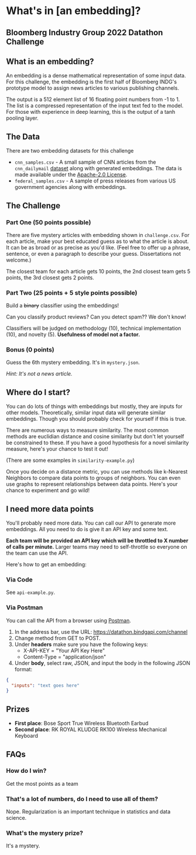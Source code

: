 # What's in [an embedding]?

## Bloomberg Industry Group 2022 Datathon Challenge

## What is an embedding?

An embedding is a dense mathematical representation of some input data. For this challenge, the embedding is the first half of Bloomberg INDG's prototype model to assign news articles to various publishing channels.

The output is a 512 element list of 16 floating point numbers from -1 to 1. The list is a compressed representation of the input text fed to the model. For those with experience in deep learning, this is the output of a tanh pooling layer.

## The Data

There are two embedding datasets for this challenge

- `cnn_samples.csv` - A small sample of CNN articles from the `cnn_dailymail` [dataset](https://huggingface.co/datasets/cnn_dailymail) along with generated embeddings. The data is made available under the [Apache-2.0 License](https://www.apache.org/licenses/LICENSE-2.0).
- `federal_samples.csv` - A sample of press releases from various US government agencies along with embeddings.

## The Challenge

### Part One (50 points possible)

There are five mystery articles with embedding shown in `challenge.csv`. For each article, make your best educated guess as to what the article is about. It can be as broad or as precise as you'd like. (Feel free to offer up a phrase, sentence, or even a paragraph to describe your guess. Dissertations not welcome.)

The closest team for each article gets 10 points, the 2nd closest team gets 5 points, the 3rd closest gets 2 points.

### Part Two (25 points + 5 style points possible)

Build a ~~binary~~ classifier using the embeddings!

Can you classify product reviews? Can you detect spam?? We don't know!

Classifiers will be judged on methodology (10), technical implementation (10), and novelty (5). **Usefulness of model not a factor.**

### Bonus (0 points)

Guess the 6th mystery embedding. It's in `mystery.json`.

_Hint: It's not a news article._

## Where do I start?

You can do lots of things with embeddings but mostly, they are inputs for other models. Theoretically, similar input data will generate similar embeddings. Though you should probably check for yourself if this is true.

There are numerous ways to measure similarity. The most common methods are euclidian distance and cosine similarity but don't let yourself be constrained to these. If you have a good hypothesis for a novel similarity measure, here's your chance to test it out!

(There are some examples in `similarity-example.py`)

Once you decide on a distance metric, you can use methods like k-Nearest Neighbors to compare data points to groups of neighbors. You can even use graphs to represent relationships between data points. Here's your chance to experiment and go wild!

## I need more data points

You'll probably need more data. You can call our API to generate more embeddings. All you need to do is give it an API key and some text.

**Each team will be provided an API key which will be throttled to X number of calls per minute.** Larger teams may need to self-throttle so everyone on the team can use the API.

Here's how to get an embedding:

### Via Code

See `api-example.py`.

### Via Postman

You can call the API from a browser using [Postman](https://postman.com).

1. In the address bar, use the URL: https://datathon.bindgapi.com/channel
2. Change method from GET to POST.
3. Under **headers** make sure you have the following keys:
   - X-API-KEY = "Your API Key Here"
   - Content-Type = "application/json"
4. Under **body**, select raw, JSON, and input the body in the following JSON format:

```json
{
  "inputs": "text goes here"
}
```

## Prizes

- **First place**: Bose Sport True Wireless Bluetooth Earbud
- **Second place**: RK ROYAL KLUDGE RK100 Wireless Mechanical Keyboard

## FAQs

### How do I win?

Get the most points as a team

### That's a lot of numbers, do I need to use all of them?

Nope. Regularization is an important technique in statistics and data science.

### What's the mystery prize?

It's a mystery.
